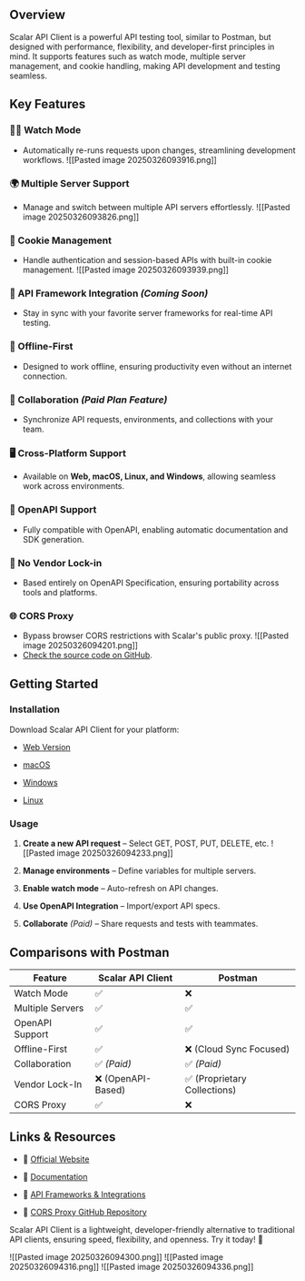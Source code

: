 ## Overview

Scalar API Client is a powerful API testing tool, similar to Postman, but designed with performance, flexibility, and developer-first principles in mind. It supports features such as watch mode, multiple server management, and cookie handling, making API development and testing seamless.

## Key Features

### 🕵️‍♂️ Watch Mode

- Automatically re-runs requests upon changes, streamlining development workflows.
    ![[Pasted image 20250326093916.png]]

### 🌍 Multiple Server Support

- Manage and switch between multiple API servers effortlessly.
    ![[Pasted image 20250326093826.png]]

### 🍪 Cookie Management

- Handle authentication and session-based APIs with built-in cookie management.
    ![[Pasted image 20250326093939.png]]

### 🔗 API Framework Integration _(Coming Soon)_

- Stay in sync with your favorite server frameworks for real-time API testing.
    

### 🔌 Offline-First

- Designed to work offline, ensuring productivity even without an internet connection.
    

### 🤝 Collaboration _(Paid Plan Feature)_

- Synchronize API requests, environments, and collections with your team.
    

### 🖥️ Cross-Platform Support

- Available on **Web, macOS, Linux, and Windows**, allowing seamless work across environments.
    

### 📜 OpenAPI Support

- Fully compatible with OpenAPI, enabling automatic documentation and SDK generation.
    

### 🚀 No Vendor Lock-in

- Based entirely on OpenAPI Specification, ensuring portability across tools and platforms.
    
### 🌐 CORS Proxy

- Bypass browser CORS restrictions with Scalar's public proxy.
    ![[Pasted image 20250326094201.png]]
- [Check the source code on GitHub](https://github.com/Scalar-API/CORS-Proxy).

## Getting Started

### Installation

Download Scalar API Client for your platform:

- [Web Version](https://scalar.com/#api-client)
    
- [macOS](https://scalar.com/#api-client)
    
- [Windows](https://scalar.com/#api-client)
    
- [Linux](https://scalar.com/#api-client)
    

### Usage

1. **Create a new API request** – Select GET, POST, PUT, DELETE, etc.
    ![[Pasted image 20250326094233.png]]
2. **Manage environments** – Define variables for multiple servers.
    
3. **Enable watch mode** – Auto-refresh on API changes.
    
4. **Use OpenAPI Integration** – Import/export API specs.
    
5. **Collaborate** _(Paid)_ – Share requests and tests with teammates.
    

## Comparisons with Postman

| Feature          | Scalar API Client | Postman                     |
| ---------------- | ----------------- | --------------------------- |
| Watch Mode       | ✅                 | ❌                           |
| Multiple Servers | ✅                 | ✅                           |
| OpenAPI Support  | ✅                 | ✅                           |
| Offline-First    | ✅                 | ❌ (Cloud Sync Focused)      |
| Collaboration    | ✅ _(Paid)_        | ✅ _(Paid)_                  |
| Vendor Lock-In   | ❌ (OpenAPI-Based) | ✅ (Proprietary Collections) |
| CORS Proxy       | ✅                 | ❌                           |

## Links & Resources

- 🔗 [Official Website](https://scalar.com/#api-client)
    
- 📖 [Documentation](https://scalar.com/#docs)
    
- 🚀 [API Frameworks & Integrations](https://scalar.com/#integrations)

- 🔧 [CORS Proxy GitHub Repository](https://github.com/Scalar-API/CORS-Proxy)

Scalar API Client is a lightweight, developer-friendly alternative to traditional API clients, ensuring speed, flexibility, and openness. Try it today! 🚀


![[Pasted image 20250326094300.png]]
![[Pasted image 20250326094316.png]]
![[Pasted image 20250326094336.png]]
